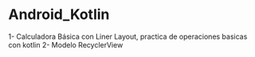 # Android_Kotlin
1- Calculadora Básica con Liner Layout, practica de operaciones basicas con kotlin
2- Modelo RecyclerView


